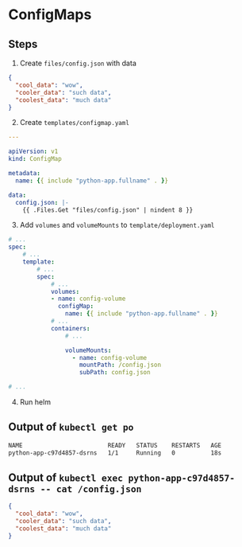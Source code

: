 # ConfigMaps

## Steps
1. Create `files/config.json` with data
```json
{
  "cool_data": "wow",
  "cooler_data": "such data",
  "coolest_data": "much data"
}
```
2. Create `templates/configmap.yaml`
```yaml
---

apiVersion: v1
kind: ConfigMap

metadata:
  name: {{ include "python-app.fullname" . }}

data:
  config.json: |-
    {{ .Files.Get "files/config.json" | nindent 8 }}
```
3. Add `volumes` and `volumeMounts` to `template/deployment.yaml`
```yaml
# ...
spec:
    # ...
    template:
        # ...
        spec:
            # ...
            volumes:
            - name: config-volume
              configMap:
                name: {{ include "python-app.fullname" . }}
            # ...
            containers:
                # ...

                volumeMounts:
                  - name: config-volume
                    mountPath: /config.json
                    subPath: config.json

# ...
```

4. Run helm

## Output of `kubectl get po`
```bash
NAME                        READY   STATUS    RESTARTS   AGE
python-app-c97d4857-dsrns   1/1     Running   0          18s
```

## Output of `kubectl exec python-app-c97d4857-dsrns -- cat /config.json`
```json
{
  "cool_data": "wow",
  "cooler_data": "such data",
  "coolest_data": "much data"
}
```


